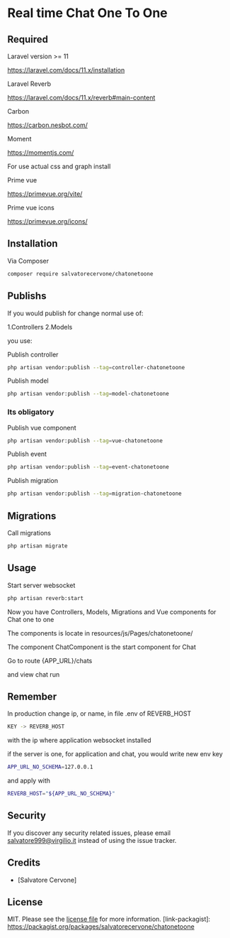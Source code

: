 # Real time Chat One To One

## Required

Laravel version >= 11

https://laravel.com/docs/11.x/installation

Laravel Reverb

https://laravel.com/docs/11.x/reverb#main-content

Carbon

https://carbon.nesbot.com/

Moment

https://momentjs.com/

For use actual css and graph install

Prime vue

https://primevue.org/vite/

Prime vue icons

https://primevue.org/icons/

## Installation

Via Composer

```bash
composer require salvatorecervone/chatonetoone
```

## Publishs

If you would publish for change normal use of:

1.Controllers
2.Models

you use:

Publish controller

```bash
php artisan vendor:publish --tag=controller-chatonetoone
```

Publish model

```bash
php artisan vendor:publish --tag=model-chatonetoone
```

### Its obligatory

Publish vue component

```bash
php artisan vendor:publish --tag=vue-chatonetoone
```

Publish event

```bash
php artisan vendor:publish --tag=event-chatonetoone
```

Publish migration

```bash
php artisan vendor:publish --tag=migration-chatonetoone
```

## Migrations

Call migrations

```bash
php artisan migrate
```

## Usage

Start server websocket

```bash
php artisan reverb:start
```

Now you have Controllers, Models, Migrations and Vue components for Chat one to one

The components is locate in resources/js/Pages/chatonetoone/

The component ChatComponent is the start component for Chat

Go to route {APP_URL}/chats

and view chat run

## Remember

In production change ip, or name, in file .env of REVERB_HOST

```bash
KEY -> REVERB_HOST
```

with the ip where application websocket installed

if the server is one, for application and chat, you would write new env key

```bash
APP_URL_NO_SCHEMA=127.0.0.1
```

and apply with

```bash
REVERB_HOST="${APP_URL_NO_SCHEMA}"
```

## Security

If you discover any security related issues, please email salvatore999@virgilio.it instead of using the issue tracker.

## Credits

- [Salvatore Cervone]

## License

MIT. Please see the [license file](license.md) for more information.
[link-packagist]: https://packagist.org/packages/salvatorecervone/chatonetoone
